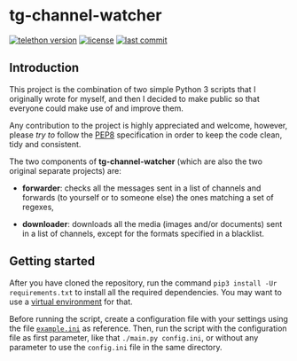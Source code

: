 # tg-channel-watcher
[![telethon version](https://img.shields.io/pypi/v/Telethon.svg?label=Telethon)](https://github.com/LonamiWebs/Telethon)
[![license](https://img.shields.io/github/license/xates/tg-channel-watcher.svg)](LICENSE)
[![last commit](https://img.shields.io/github/last-commit/xates/tg-channel-watcher.svg)](https://github.com/xates/tg-channel-watcher/commits/master)

## Introduction

This project is the combination of two simple Python 3 scripts that I
originally wrote for myself, and then I decided to make public so that everyone
could make use of and improve them.

Any contribution to the project is highly appreciated and welcome, however,
please _try to_ follow the [PEP8](https://pep8.org) specification in order to
keep the code clean, tidy and consistent.

The two components of **tg-channel-watcher** (which are also the two original
separate projects) are:

- **forwarder**: checks all the messages sent in a list of channels and
forwards (to yourself or to someone else) the ones matching a set of regexes,

- **downloader**: downloads all the media (images and/or documents) sent in a
list of channels, except for the formats specified in a blacklist.

## Getting started

After you have cloned the repository, run the command `pip3 install -Ur
requirements.txt` to install all the required dependencies.
You may want to use a [virtual environment](http://bit.ly/1fhx5mq) for that.

Before running the script, create a configuration file with your settings using
the file [`example.ini`](example.ini) as reference.
Then, run the script with the configuration file as first parameter, like that
`./main.py config.ini`, or without any parameter to use the `config.ini` file
in the same directory.
